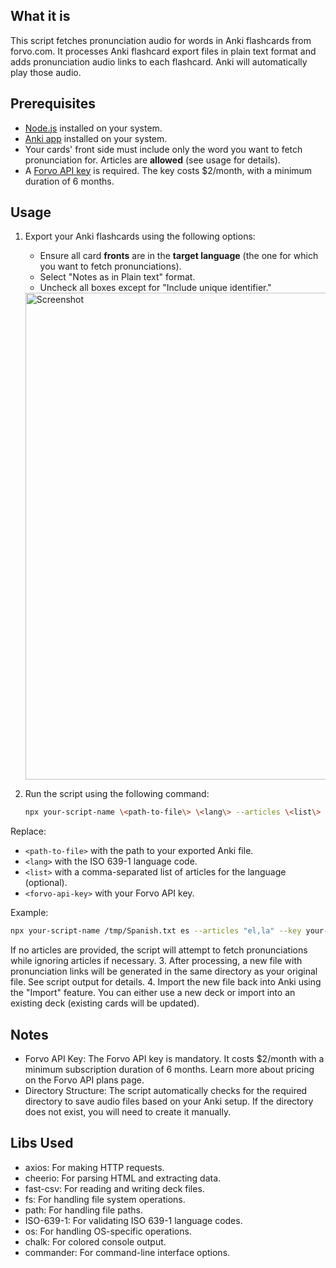 ## What it is

This script fetches pronunciation audio for words in Anki flashcards from forvo.com. It processes Anki flashcard export files in plain text format and adds pronunciation audio links to each flashcard. Anki will automatically play those audio.

## Prerequisites

- [Node.js](https://nodejs.org/en) installed on your system.
- [Anki app](https://apps.ankiweb.net/) installed on your system.
- Your cards' front side must include only the word you want to fetch pronunciation for. Articles are **allowed** (see usage for details).
- A [Forvo API key](https://api.forvo.com/plans-and-pricing/) is required. The key costs $2/month, with a minimum duration of 6 months.

## Usage

1. Export your Anki flashcards using the following options:

   - Ensure all card **fronts** are in the **target language** (the one for which you want to fetch pronunciations).
   - Select "Notes as in Plain text" format.
   - Uncheck all boxes except for "Include unique identifier."

   <img width="779" alt="Screenshot" src="https://github.com/H1D/anki-forvo-enrich/assets/697625/aa931d68-5f6d-44a3-bafa-5356dbcf9da4">

2. Run the script using the following command:

   ```bash
   npx your-script-name \<path-to-file\> \<lang\> --articles \<list\> --key \<forvo-api-key\>
   ```

Replace:

- `<path-to-file>` with the path to your exported Anki file.
- `<lang>` with the ISO 639-1 language code.
- `<list>` with a comma-separated list of articles for the language (optional).
- `<forvo-api-key>` with your Forvo API key.

Example:

```bash
npx your-script-name /tmp/Spanish.txt es --articles "el,la" --key your-api-key
```

If no articles are provided, the script will attempt to fetch pronunciations while ignoring articles if necessary. 3. After processing, a new file with pronunciation links will be generated in the same directory as your original file. See script output for details. 4. Import the new file back into Anki using the "Import" feature. You can either use a new deck or import into an existing deck (existing cards will be updated).

## Notes

- Forvo API Key: The Forvo API key is mandatory. It costs $2/month with a minimum subscription duration of 6 months. Learn more about pricing on the Forvo API plans page.
- Directory Structure: The script automatically checks for the required directory to save audio files based on your Anki setup. If the directory does not exist, you will need to create it manually.

## Libs Used

- axios: For making HTTP requests.
- cheerio: For parsing HTML and extracting data.
- fast-csv: For reading and writing deck files.
- fs: For handling file system operations.
- path: For handling file paths.
- ISO-639-1: For validating ISO 639-1 language codes.
- os: For handling OS-specific operations.
- chalk: For colored console output.
- commander: For command-line interface options.
